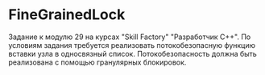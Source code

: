 # FineGrainedLock
Задание к модулю 29 на курсах "Skill Factory" "Разработчик С++". По условиям задания требуется реализовать потокобезопасную функцию вставки узла в односвязный список. Потокобезопасность должна быть реализована с помощью гранулярных блокировок.
